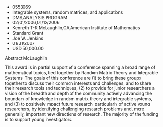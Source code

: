 
* 0553069
* Integrable systems, random matrices, and applications
* DMS,ANALYSIS PROGRAM
* 02/01/2006,01/12/2006
* Kenneth T-R McLaughlin,CA,American Institute of Mathematics
* Standard Grant
* Joe W. Jenkins
* 01/31/2007
* USD 50,000.00

Abstract McLaughlin

This award is in partial support of a conference spanning a broad range of
mathematical topics, tied together by Random Matrix Theory and Integrable
Systems. The goals of this conference are (1) to bring these groups together to
discuss their common interests and challenges, and to share their research tools
and techniques, (2) to provide for junior researchers a vision of the breadth
and depth of the community actively advancing the boundary of knowledge in
random matrix theory and integrable systems, and (3) to positively impact future
research, particularly of active young researchers, by identifying challenging
research problems and, more generally, important new directions of research. The
majority of the funding is to support young investigators.


